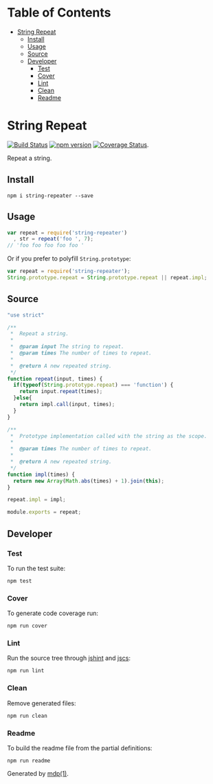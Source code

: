 Table of Contents
=================

* [String Repeat](#string-repeat)
  * [Install](#install)
  * [Usage](#usage)
  * [Source](#source)
  * [Developer](#developer)
    * [Test](#test)
    * [Cover](#cover)
    * [Lint](#lint)
    * [Clean](#clean)
    * [Readme](#readme)

String Repeat
=============

[<img src="https://travis-ci.org/tmpfs/string-repeater.svg?v=1" alt="Build Status">](https://travis-ci.org/tmpfs/string-repeater)
[<img src="http://img.shields.io/npm/v/string-repeater.svg?v=1" alt="npm version">](https://npmjs.org/package/string-repeater)
[<img src="https://coveralls.io/repos/tmpfs/string-repeater/badge.svg?branch=master&service=github&v=2" alt="Coverage Status">](https://coveralls.io/github/tmpfs/string-repeater?branch=master).

Repeat a string.

## Install

```
npm i string-repeater --save
```

## Usage

```javascript
var repeat = require('string-repeater')
  , str = repeat('foo ', 7);
// 'foo foo foo foo foo '
```

Or if you prefer to polyfill `String.prototype`:

```javascript
var repeat = require('string-repeater');
String.prototype.repeat = String.prototype.repeat || repeat.impl;
```

## Source

```javascript
"use strict"

/**
 *  Repeat a string.
 *
 *  @param input The string to repeat.
 *  @param times The number of times to repeat.
 *
 *  @return A new repeated string.
 */
function repeat(input, times) {
  if(typeof(String.prototype.repeat) === 'function') {
    return input.repeat(times);
  }else{
    return impl.call(input, times);
  }
}

/**
 *  Prototype implementation called with the string as the scope.
 *
 *  @param times The number of times to repeat.
 *
 *  @return A new repeated string.
 */
function impl(times) {
  return new Array(Math.abs(times) + 1).join(this);
}

repeat.impl = impl;

module.exports = repeat;
```

## Developer

### Test

To run the test suite:

```
npm test
```

### Cover

To generate code coverage run:

```
npm run cover
```

### Lint

Run the source tree through [jshint](http://jshint.com) and [jscs](http://jscs.info):

```
npm run lint
```

### Clean

Remove generated files:

```
npm run clean
```

### Readme

To build the readme file from the partial definitions:

```
npm run readme
```

Generated by [mdp(1)](https://github.com/tmpfs/mdp).

[jshint]: http://jshint.com
[jscs]: http://jscs.info
